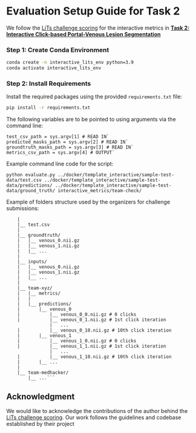 
# Evaluation Setup Guide for Task 2

We follow the [LiTs challenge scoring](https://github.com/PatrickChrist/lits-challenge-scoring) for the interactive metrics in [**Task 2: Interactive Click-based Portal-Venous Lesion Segmentation**](https://www.synapse.org/Synapse:syn65878273/wiki/631558#:~:text=Task%202%3A%20Interactive%20Click%2Dbased%20Portal%2DVenous%20Lesion%20Segmentation) 


### Step 1: Create Conda Environment

```bash
conda create -n interactive_lits_env python=3.9
conda activate interactive_lits_env
```

### Step 2: Install Requirements

Install the required packages using the provided `requirements.txt` file:

```bash
pip install -r requirements.txt
```

The following variables are to be pointed to using arguments via the command line:
```
test_csv_path = sys.argv[1] # READ IN`
predicted_masks_path = sys.argv[2] # READ IN`
groundtruth_masks_path = sys.argv[3] # READ IN`
metrics_csv_path = sys.argv[4] # OUTPUT`
```

Example command line code for the script:
```
python evaluate.py ../docker/template_interactive/sample-test-data/test.csv ../docker/template_interactive/sample-test-data/predictions/ ../docker/template_interactive/sample-test-data/ground_truth/ interactive_metrics/team-check/
```


Example of folders structure used by the organizers for challenge submissions:

```|__ binary/
    |
    |__ test.csv
    |
    |__ groundtruth/
    |   |__ venous_0.nii.gz
    |   |__ venous_1.nii.gz
    |   |__ ...
    |
    |__ inputs/
    |   |__ venous_0.nii.gz
    |   |__ venous_1.nii.gz
    |   |__ ...
    |
    |__ team-xyz/
    |   |__ metrics/
    |   |   
    |   |__ predictions/
    |       |__ venous_0
    |           |__ venous_0_0.nii.gz # 0 clicks
    |           |__ venous_0_1.nii.gz # 1st click iteration
                |   ...
    |           |__ venous_0_10.nii.gz # 10th click iteration
    |       |__ venous_1
    |           |__ venous_1_0.nii.gz # 0 clicks
    |           |__ venous_1_1.nii.gz # 1st click iteration
                |   ...
    |           |__ venous_1_10.nii.gz # 10th click iteration
    |       |__ ...
    |
    |__ team-medhacker/
        |__ ...```
```


## Acknowledgment

We would like to acknowledge the contributions of the author behind the [LiTs challenge scoring](https://github.com/PatrickChrist/lits-challenge-scoring). Our work follows the guidelines and codebase established by their project
